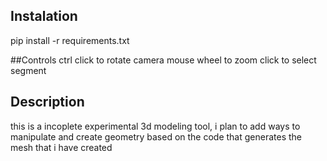 ## Instalation 
pip install -r requirements.txt

##Controls
ctrl click to rotate camera
mouse wheel to zoom
click to select segment

## Description

this is a incoplete experimental 3d modeling tool, i plan to add ways to manipulate and create geometry based on the code that generates the mesh that i have created
